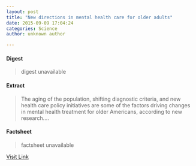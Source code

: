 ```yaml
---
layout: post
title: "New directions in mental health care for older adults"
date: 2015-09-09 17:04:24
categories: Science
author: unknown author

---
```



#### Digest
>digest unavailable

#### Extract
>The aging of the population, shifting diagnostic criteria, and new health care policy initiatives are some of the factors driving changes in mental health treatment for older Americans, according to new research....

#### Factsheet
>factsheet unavailable

[Visit Link](http://www.sciencedaily.com/releases/2015/09/150909130424.htm)


